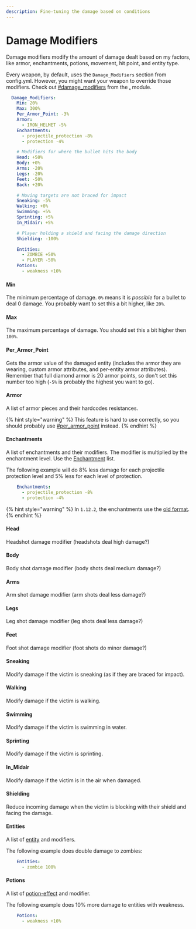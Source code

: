 ```yaml
---
description: Fine-tuning the damage based on conditions
---
```


# Damage Modifiers

Damage modifiers modify the amount of damage dealt based on my factors, like armor, enchantments, potions, movement, hit point, and entity type.

Every weapon, by default, uses the `Damage_Modifiers` section from config.yml. However, you might want your weapon to override those modifiers. Check out [#damage\_modifiers](./#damage_modifiers "mention") from the [.](./ "mention") module.&#x20;

```yaml
  Damage_Modifiers:
    Min: 20%   
    Max: 300% 
    Per_Armor_Point: -3%
    Armor:
      - IRON_HELMET -5%
    Enchantments:
      - projectile_protection -8%
      - protection -4%

    # Modifiers for where the bullet hits the body
    Head: +50%
    Body: +0%
    Arms: -20%
    Legs: -20%
    Feet: -50%
    Back: +20%

    # Moving targets are not braced for impact
    Sneaking: -5%
    Walking: +0%
    Swimming: +5%
    Sprinting: +5%
    In_Midair: +5%

    # Player holding a shield and facing the damage direction
    Shielding: -100%

    Entities:
      - ZOMBIE +50%
      - PLAYER -50%
    Potions:
      - weakness +10%
```

#### Min

The minimum percentage of damage. `0%` means it is _possible_ for a bullet to deal 0 damage. You probably want to set this a bit higher, like `20%`.&#x20;

#### Max

The maximum percentage of damage. You should set this a bit higher then `100%`.

#### Per\_Armor\_Point

Gets the armor value of the damaged entity (includes the armor they are wearing, custom armor attributes, and per-entity armor attributes). Remember that full diamond armor is 20 armor points, so don't set this number too high (`-5%` is probably the highest you want to go).

#### Armor

A list of armor pieces and their hardcodes resistances.

{% hint style="warning" %}
This feature is hard to use correctly, so you should probably use [#per\_armor\_point](damage-modifiers.md#per_armor_point "mention") instead.
{% endhint %}

#### Enchantments

A list of enchantments and their modifiers. The modifier is multiplied by the enchantment level. Use the [Enchantment](https://app.gitbook.com/s/IIUkVnlH40vVBzLhWWQ8/references#enchantment "mention") list.

The following example will do 8% less damage for each projectile protection level and 5% less for each level of protection.&#x20;

```yaml
    Enchantments:
      - projectile_protection -8%
      - protection -4%
```

{% hint style="warning" %}
In `1.12.2`, the enchantments use the [old format](https://helpch.at/docs/1.12.2/org/bukkit/enchantments/Enchantment.html).
{% endhint %}

#### Head

Headshot damage modifier (headshots deal high damage?)

#### Body

Body shot damage modifier (body shots deal medium damage?)

#### Arms

Arm shot damage modifier (arm shots deal less damage?)

#### Legs

Leg shot damage modifier (leg shots deal less damage?)

#### Feet

Foot shot damage modifier (foot shots do minor damage?)

#### Sneaking

Modify damage if the victim is sneaking (as if they are braced for impact).

#### Walking

Modify damage if the victim is walking.

#### Swimming

Modify damage if the victim is swimming in water.

#### Sprinting

Modify damage if the victim is sprinting.

#### In\_Midair

Modify damage if the victim is in the air when damaged.&#x20;

#### Shielding

Reduce incoming damage when the victim is blocking with their shield and facing the damage.&#x20;

#### Entities

A list of [entity](https://app.gitbook.com/s/IIUkVnlH40vVBzLhWWQ8/references#entity "mention") and modifiers.&#x20;

The following example does double damage to zombies:

```yaml
    Entities:
      - zombie 100%
```

#### Potions

A list of [potion-effect](https://app.gitbook.com/s/IIUkVnlH40vVBzLhWWQ8/references#potion-effect "mention") and modifier.

The following example does 10% more damage to entities with weakness.

```yaml
    Potions:
      - weakness +10%
```
